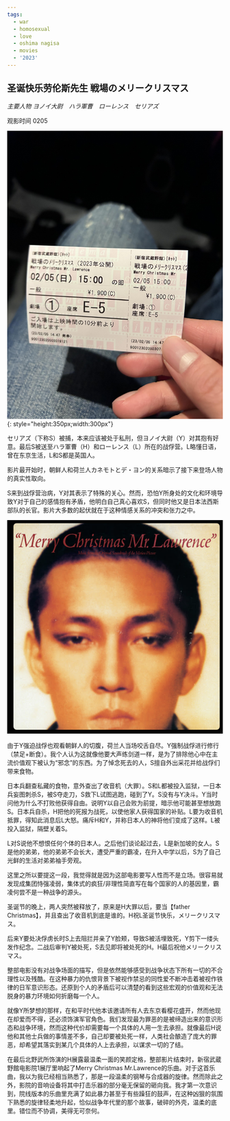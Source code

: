 ```yaml
---
tags:
  - war
  - homosexual
  - love
  - oshima nagisa
  - movies
  - '2023'
---
```


## 圣诞快乐劳伦斯先生 戦場のメリークリスマス

*主要人物 ヨノイ大尉　ハラ軍曹　ローレンス　セリアズ*

观影时间 0205

![电影票](img/2月5日.jpg){: style="height:350px;width:300px"}

セリアズ（下称S）被捕，本来应该被处于私刑，但ヨノイ大尉（Y）对其抱有好意。最后S被送至ハラ軍曹（H）和ローレンス（L）所在的战俘营。L略懂日语，曾在东京生活，L和S都是英国人。

影片最开始时，朝鲜人和荷兰人カネモトとデ・ヨン的关系暗示了接下来登场人物的真实性取向。

S来到战俘营治病，Y对其表示了特殊的关心。然而，恐怕Y所身处的文化和环境导致Y对于自己的感情抱有矛盾，他明白自己真心喜欢S，但同时他又是日本法西斯部队的长官。影片大多数的起伏就在于这种情感关系的冲突和张力之中。

![坂本龙一年轻时的脸好有特色](img/sakamoto.png)

由于Y强迫战俘也观看朝鲜人的切腹，荷兰人当场咬舌自尽。Y强制战俘进行修行（禁足+断食）。我个人认为这就像他要大声练剑道一样，是为了排除他心中在主流价值观下被认为“邪念”的东西。为了悼念死去的人，S擅自外出采花并给战俘们带来食物。

日本兵翻查私藏的食物，意外查出了收音机（大罪）。S和L都被投入监狱，一日本兵妄图刺杀S，被S夺走刀，S救下L试图逃跑，碰到了Y。S没有与Y决斗。Y当时问他为什么不打败他获得自由。说明Y以自己会败为前提，暗示他可能甚至想放跑S。日本兵自杀，H把他的死报为战死，以使他家人获得国家的补贴。L要为收音机抵罪，得知此消息后L大怒。痛斥H和Y，并称日本人的神将他们变成了这样。L被投入监狱，隔壁关着S。

L对S说他不想恨任何个体的日本人。之后他们谈论起过去，L是新加坡的女人。S是他的弟弟，他的弟弟不会长大，遭受严重的霸凌，在升入中学以后，S为了自己光鲜的生活对弟弟袖手旁观。

这里之所以要提这一段，我觉得就是因为这部电影要写人性而不是立场。很容易就发现成集团恃强凌弱，集体式的疯狂/非理性简直写在每个国家的人的基因里，霸凌何尝不是一种战争的源头。

圣诞节的晚上，两人突然被释放了，原来是H大罪以后，要当【father Christmas】，并且查出了收音机到底是谁的。H祝L圣诞节快乐，メリークリスマス。

后来Y要处决俘虏长时S上去阻拦并亲了Y脸颊，导致S被活埋致死，Y剪下一缕头发作纪念。二战后审判Y被处死，S去见即将被处死的H。H最后祝他メリークリスマス。

整部电影没有对战争场面的描写，但是依然能够感受到战争状态下所有一切的不合理性以及残酷。在这种暴力的仇恨背景下被视作禁忌的同性爱不断冲击着被视作铁律的日军意识形态。还原到个人的矛盾后可以清楚的看到这些宏观的价值观和无法脱身的暴力环境如何折磨每一个人。

就像Y所梦想的那样，在和平时代他本该邀请所有人去东京看樱花盛开，然而他现在却爱而不得，还必须饰演军官角色。我们发现最为罪恶的是被缔造出来的意识形态和战争环境，然而这种代价却需要每一个具体的人用一生去承担。就像最后H说他和其他士兵做的事情差不多，自己却要被处死一样，人类社会酿造了庞大的罪恶，却希望其落实到某几个具体的人上去承担，以谋求一切的了结。

在最后北野武所饰演的H展露最温柔一面的笑颜定格，整部影片结束时，新宿武蔵野館电影院1展厅里响起了Merry Christmas Mr.Lawrence的乐曲。对于这首乐曲，我以为我已经相当熟悉了，那是一段温柔的钢琴与合成器的旋律。然而除此之外，影院的音响设备将其中打击乐器的部分毫无保留的砸向我。我才第一次意识到，院线版本的乐曲里充满了如此暴力甚至于有些躁狂的鼓声，在这种凶狠的氛围下熟悉的旋律轻柔地升起，恰似战争年代里的那个故事，破碎的外壳，温柔的底里。错位而不协调，美得无可奈何。